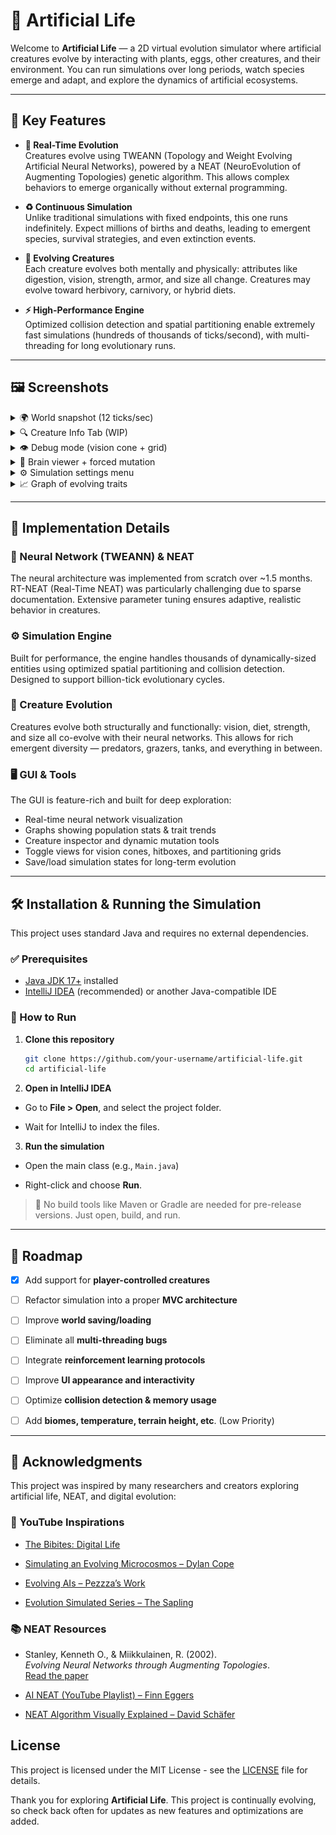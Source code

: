 # 🧬 Artificial Life

Welcome to **Artificial Life** — a 2D virtual evolution simulator where artificial creatures evolve by interacting with plants, eggs, other creatures, and their environment. You can run simulations over long periods, watch species emerge and adapt, and explore the dynamics of artificial ecosystems.

---

## 🌟 Key Features

- **🧠 Real-Time Evolution**  
  Creatures evolve using TWEANN (Topology and Weight Evolving Artificial Neural Networks), powered by a NEAT (NeuroEvolution of Augmenting Topologies) genetic algorithm. This allows complex behaviors to emerge organically without external programming.

- **♻️ Continuous Simulation**  
  Unlike traditional simulations with fixed endpoints, this one runs indefinitely. Expect millions of births and deaths, leading to emergent species, survival strategies, and even extinction events.

- **🦎 Evolving Creatures**  
  Each creature evolves both mentally and physically: attributes like digestion, vision, strength, armor, and size all change. Creatures may evolve toward herbivory, carnivory, or hybrid diets.

- **⚡ High-Performance Engine**  
  Optimized collision detection and spatial partitioning enable extremely fast simulations (hundreds of thousands of ticks/second), with multi-threading for long evolutionary runs.

---

## 🖼️ Screenshots

<details>
  <summary>🌍 World snapshot (12 ticks/sec)</summary>
  <img src="/image3.png" alt="World Snapshot" width="2367">
</details>

<details>
  <summary>🔍 Creature Info Tab (WIP)</summary>
  <img src="/image4.png" alt="Creature Info" width="3068">
</details>

<details>
  <summary>👁️ Debug mode (vision cone + grid)</summary>
  <img src="/image5.png" alt="Debug Mode" width="3071">
</details>

<details>
  <summary>🧬 Brain viewer + forced mutation</summary>
  <img src="/image6.png" alt="Brain Viewer" width="3071">
</details>

<details>
  <summary>⚙️ Simulation settings menu</summary>
  <img src="/image1.png" alt="Settings Panel" width="2368">
</details>

<details>
  <summary>📈 Graph of evolving traits</summary>
  <img src="/image7.png" alt="Statistics Graph" width="3071">
</details>

---

## 🧩 Implementation Details

### 🧠 Neural Network (TWEANN) & NEAT

The neural architecture was implemented from scratch over ~1.5 months. RT-NEAT (Real-Time NEAT) was particularly challenging due to sparse documentation. Extensive parameter tuning ensures adaptive, realistic behavior in creatures.

### ⚙️ Simulation Engine

Built for performance, the engine handles thousands of dynamically-sized entities using optimized spatial partitioning and collision detection. Designed to support billion-tick evolutionary cycles.

### 🧬 Creature Evolution

Creatures evolve both structurally and functionally: vision, diet, strength, and size all co-evolve with their neural networks. This allows for rich emergent diversity — predators, grazers, tanks, and everything in between.

### 🖥️ GUI & Tools

The GUI is feature-rich and built for deep exploration:

- Real-time neural network visualization
- Graphs showing population stats & trait trends
- Creature inspector and dynamic mutation tools
- Toggle views for vision cones, hitboxes, and partitioning grids
- Save/load simulation states for long-term evolution

---

## 🛠 Installation & Running the Simulation

This project uses standard Java and requires no external dependencies.

### ✅ Prerequisites

- [Java JDK 17+](https://adoptium.net/) installed
- [IntelliJ IDEA](https://www.jetbrains.com/idea/) (recommended) or another Java-compatible IDE

### 🚀 How to Run

1. **Clone this repository**

   ```bash
   git clone https://github.com/your-username/artificial-life.git
   cd artificial-life

2. **Open in IntelliJ IDEA**

  * Go to **File > Open**, and select the project folder.

  * Wait for IntelliJ to index the files.

3. **Run the simulation**

  * Open the main class (e.g., `Main.java`)

  * Right-click and choose **Run**.


> 📝 No build tools like Maven or Gradle are needed for pre-release versions. Just open, build, and run.

---

🧭 Roadmap
----------

* [x] Add support for **player-controlled creatures**

* [ ] Refactor simulation into a proper **MVC architecture**

* [ ] Improve **world saving/loading**

* [ ] Eliminate all **multi-threading bugs**

* [ ] Integrate **reinforcement learning protocols**

* [ ] Improve **UI appearance and interactivity**

* [ ] Optimize **collision detection & memory usage**

* [ ] Add **biomes, temperature, terrain height, etc**. (Low Priority)

---

🙏 Acknowledgments
------------------

This project was inspired by many researchers and creators exploring artificial life, NEAT, and digital evolution:

### 🎥 YouTube Inspirations

* [The Bibites: Digital Life](https://www.youtube.com/@TheBibitesDigitalLife)

* [Simulating an Evolving Microcosmos – Dylan Cope](https://youtu.be/fEDqdvKO5Y0?si=MBvfZUhXTDg_klVG)

* [Evolving AIs – Pezzza’s Work](https://youtu.be/qwrp3lB-jkQ?si=Oa_vXSVZQ5LDtpeR)

* [Evolution Simulated Series – The Sapling](https://youtu.be/x7Kc40SryVc)


### 📚 NEAT Resources

* Stanley, Kenneth O., & Miikkulainen, R. (2002).  
  _Evolving Neural Networks through Augmenting Topologies_.  
  [Read the paper](https://nn.cs.utexas.edu/downloads/papers/stanley.ec02.pdf)

* [AI NEAT (YouTube Playlist) – Finn Eggers](https://www.youtube.com/playlist?list=PLgomWLYGNl1fcL0o4exBShNeCC5tc6s9C)

* [NEAT Algorithm Visually Explained – David Schäfer](https://youtu.be/yVtdp1kF0I4)


## License
This project is licensed under the MIT License - see the [LICENSE](LICENSE) file for details.


Thank you for exploring **Artificial Life**. This project is continually evolving, so check back often for updates as new features and optimizations are added.
